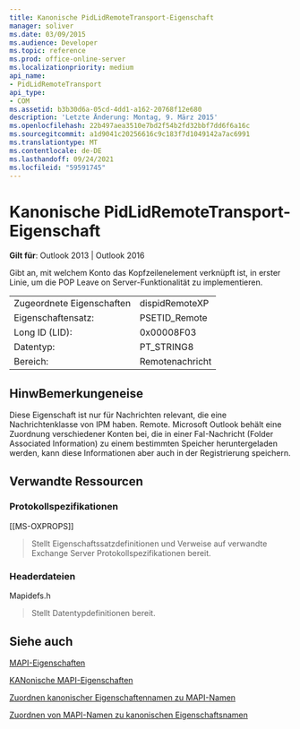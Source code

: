 ```yaml
---
title: Kanonische PidLidRemoteTransport-Eigenschaft
manager: soliver
ms.date: 03/09/2015
ms.audience: Developer
ms.topic: reference
ms.prod: office-online-server
ms.localizationpriority: medium
api_name:
- PidLidRemoteTransport
api_type:
- COM
ms.assetid: b3b30d6a-05cd-4dd1-a162-20768f12e680
description: 'Letzte Änderung: Montag, 9. März 2015'
ms.openlocfilehash: 22b497aea3510e7bd2f54b2fd32bbf7dd6f6a16c
ms.sourcegitcommit: a1d9041c20256616c9c183f7d1049142a7ac6991
ms.translationtype: MT
ms.contentlocale: de-DE
ms.lasthandoff: 09/24/2021
ms.locfileid: "59591745"
---
```

# <a name="pidlidremotetransport-canonical-property"></a>Kanonische PidLidRemoteTransport-Eigenschaft

  
  
**Gilt für**: Outlook 2013 | Outlook 2016 
  
Gibt an, mit welchem Konto das Kopfzeilenelement verknüpft ist, in erster Linie, um die POP Leave on Server-Funktionalität zu implementieren. 
  
|||
|:-----|:-----|
|Zugeordnete Eigenschaften  <br/> |dispidRemoteXP  <br/> |
|Eigenschaftensatz:  <br/> |PSETID_Remote  <br/> |
|Long ID (LID):  <br/> |0x00008F03  <br/> |
|Datentyp:  <br/> |PT_STRING8  <br/> |
|Bereich:  <br/> |Remotenachricht  <br/> |
   
## <a name="remarks"></a>HinwBemerkungeneise

Diese Eigenschaft ist nur für Nachrichten relevant, die eine Nachrichtenklasse von IPM haben. Remote. Microsoft Outlook behält eine Zuordnung verschiedener Konten bei, die in einer FaI-Nachricht (Folder Associated Information) zu einem bestimmten Speicher heruntergeladen werden, kann diese Informationen aber auch in der Registrierung speichern.
  
## <a name="related-resources"></a>Verwandte Ressourcen

### <a name="protocol-specifications"></a>Protokollspezifikationen

[[MS-OXPROPS]] 
  
> Stellt Eigenschaftssatzdefinitionen und Verweise auf verwandte Exchange Server Protokollspezifikationen bereit.
    
### <a name="header-files"></a>Headerdateien

Mapidefs.h
  
> Stellt Datentypdefinitionen bereit.
    
## <a name="see-also"></a>Siehe auch



[MAPI-Eigenschaften](mapi-properties.md)
  
[KANonische MAPI-Eigenschaften](mapi-canonical-properties.md)
  
[Zuordnen kanonischer Eigenschaftennamen zu MAPI-Namen](mapping-canonical-property-names-to-mapi-names.md)
  
[Zuordnen von MAPI-Namen zu kanonischen Eigenschaftsnamen](mapping-mapi-names-to-canonical-property-names.md)

